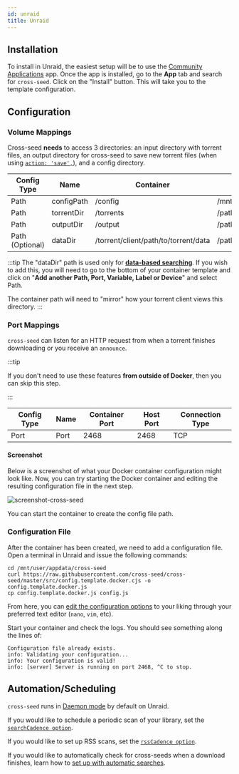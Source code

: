 ```yaml
---
id: unraid
title: Unraid
---
```


## Installation

To install in Unraid, the easiest setup will be to use the
[Community Applications](https://forums.unraid.net/topic/38582-plug-in-community-applications/)
app. Once the app is installed, go to the **App** tab and search for
`cross-seed`. Click on the "Install" button. This will take you to the template configuration.

## Configuration

### Volume Mappings

Cross-seed **needs** to access 3 directories: an input directory with torrent files,
an output directory for cross-seed to save new torrent files (when using [`action: 'save',`](../basics/options.md#action)), and a config
directory.

| Config Type     | Name       | Container                            | Host                                | Access Mode |
| --------------- | ---------- | ------------------------------------ | ----------------------------------- | ----------- |
| Path            | configPath | /config                              | /mnt/user/appdata/cross-seed        | Read/Write  |
| Path            | torrentDir | /torrents                            | /path/to/torrent/client/session/dir | Read Only   |
| Path            | outputDir  | /output                              | /path/to/torrent/client/watch/dir   | Read/Write  |
| Path (Optional) | dataDir    | /torrent/client/path/to/torrent/data | /path/to/torrent/client/data        | Read/Write  |

:::tip
The "dataDir" path is used only for **[data-based searching](./data-based-matching.md)**. If you wish to add this, you will need to go to the bottom of
your container template and click on "**Add another Path, Port, Variable, Label or Device**" and select Path.

The container path will need to "mirror" how your torrent client views this directory.
:::

### Port Mappings

`cross-seed` can listen for an HTTP request from when a torrent finishes downloading
or you receive an `announce`.

:::tip

If you don't need to use these features **from outside of Docker**, then you can
skip this step.

:::

| Config Type | Name | Container Port | Host Port | Connection Type |
| ----------- | ---- | -------------- | --------- | --------------- |
| Port        | Port | 2468           | 2468      | TCP             |

#### Screenshot

Below is a screenshot of what your Docker container configuration might look
like. Now, you can try starting the Docker container and editing the resulting
configuration file in the next step.

![screenshot-cross-seed](https://user-images.githubusercontent.com/2813049/147599328-6032688e-45e4-43cf-87f6-a070829e1a1b.png)

You can start the container to create the config file path.

### Configuration File

After the container has been created, we need to add a configuration file. Open a terminal in Unraid and issue the following commands:

```
cd /mnt/user/appdata/cross-seed
curl https://raw.githubusercontent.com/cross-seed/cross-seed/master/src/config.template.docker.cjs -o config.template.docker.js
cp config.template.docker.js config.js
```

From here, you can [edit the configuration options](../basics/options.md#options-used-in-cross-seed-daemon) to your liking through your preferred text editor (`nano`, `vim`, etc).

Start your container and check the logs. You should see something along the lines of:

```
Configuration file already exists.
info: Validating your configuration...
info: Your configuration is valid!
info: [server] Server is running on port 2468, ^C to stop.
```

## Automation/Scheduling

`cross-seed` runs in [Daemon mode](../basics/daemon.md) by default on Unraid.

If you would like to schedule a periodic scan of your library, set the [`searchCadence option`](../basics/options.md#searchcadence).

If you would like to set up RSS scans, set the [`rssCadence option`](../basics/options.md#rsscadence).

If you would like to automatically check for cross-seeds when a download finishes, learn how to [set up with automatic searches](../basics/daemon#set-up-automatic-searches-for-finished-downloads).
